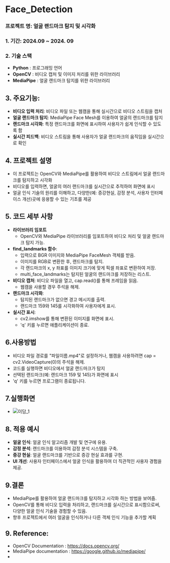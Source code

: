 # Face_Detection

### 프로젝트 명: 얼굴 랜드마크 탐지 및 시각화

### 1. 기간: 2024.09 ~ 2024. 09

### 2. 기술 스택
- **Python** : 프로그래밍 언어
- **OpenCV** : 비디오 캡처 및 이미지 처리를 위한 라이브러리
- **MediaPipe** : 얼굴 랜드마크 탐지를 위한 라이브러리


## 3. 주요기능: 
- **비디오 입력 처리**: 비디오 파일 또는 웹캠을 통해 실시간으로 비디오 스트림을 캡처
- **얼굴 랜드마크 탐지**: MediaPipe Face Mesh를 이용하여 얼굴의 랜드마크를 탐지
- **랜드마크 시각화**: 특정 랜드마크를 화면에 표시하여 사용자가 쉽게 인식할 수 있도록 함
- **실시간 피드백**: 비디오 스트림을 통해 사용자가 얼굴 랜드마크의 움직임을 실시간으로 확인


## 4. 프로젝트 설명
  - 이 프로젝트는 OpenCV와 MediaPipe를 활용하여 비디오 스트림에서 얼굴 랜드마크를 탐지하고 시각화
  - 비디오를 입력하면, 얼굴의 여러 랜드마크를 실시간으로 추적하여 화면에 표시
  - 얼굴 인식 기술의 원리를 이해하고, 다양한(예: 증강현실, 감정 분석, 사용자 인터페이스 개선)곳에 응용할 수 있는 기초를 제공

## 5. 코드 세부 사항
  - **라이브러리 임포트**
    - OpenCV와 MediaPipe 라이브러리를 임포트하여 비디오 처리 및 얼굴 랜드마크 탐지 가능.
  - **find_landmarks 함수**:
    - 입력으로 BGR 이미지와 MediaPipe FaceMesh 객체를 받음.
    - 이미지를 RGB로 변환한 후, 랜드마크를 탐지.
    - 각 랜드마크의 x, y 좌표를 이미지 크기에 맞게 픽셀 좌표로 변환하여 저장.
    - multi_face_landmarks는 탐지된 얼굴의 랜드마크를 저장하는 리스트.
  - **비디오 캡처**: 비디오 파일을 열고, cap.read()를 통해 프레임을 읽음.
    - 웹캠을 사용할 경우 주석을 해제.
  - **랜드마크 시각화**:
    - 탐지된 랜드마크가 없으면 경고 메시지를 출력.
    - 랜드마크 159와 145를 시각화하여 사용자에게 표시.
  - **실시간 표시**:
    - cv2.imshow를 통해 변환된 이미지를 화면에 표시.
    - 'q' 키를 누르면 애플리케이션이 종료.

## 6.사용방법
- 비디오 파일 경로를 "파일이름.mp4"로 설정하거나, 웹캠을 사용하려면 cap = cv2.VideoCapture(0)의 주석을 해제.
- 코드를 실행하면 비디오에서 얼굴 랜드마크가 탐지
- 선택된 랜드마크(예: 랜드마크 159 및 145)가 화면에 표시
- 'q' 키를 누르면 프로그램이 종료됩니다.

## 7.실행화면
- ![이담_1](https://github.com/user-attachments/assets/8d7aeee5-5f0b-4e75-aee0-63bd2164d2e1)



## 8. 적용 예시
- **얼굴 인식**:  얼굴 인식 알고리즘 개발 및 연구에 유용.
- **감정 분석**: 랜드마크를 이용하여 감정 분석 시스템을 구축.
- **증강 현실**: 얼굴 랜드마크를 기반으로 증강 현실 효과를 구현.
- **UI 개선**: 사용자 인터페이스에서 얼굴 인식을 활용하여 더 직관적인 사용자 경험을 제공.


## 9.결론
- MediaPipe를 활용하여 얼굴 랜드마크를 탐지하고 시각화 하는 방법을 보여줌.
- OpenCV를 통해 비디오 입력을 처리하고, 랜드마크를 실시간으로 표시함으로써, 다양한 얼굴 인식 기술을 경험할 수 있음.
- 향후 프로젝트에서 여러 얼굴을 인식하거나 다른 객체 인식 기능을 추가할 계획


## 9. Reference:
- OpenCV Documentation : https://docs.opencv.org/
- MediaPipe documentation : https://google.github.io/mediapipe/
- 

